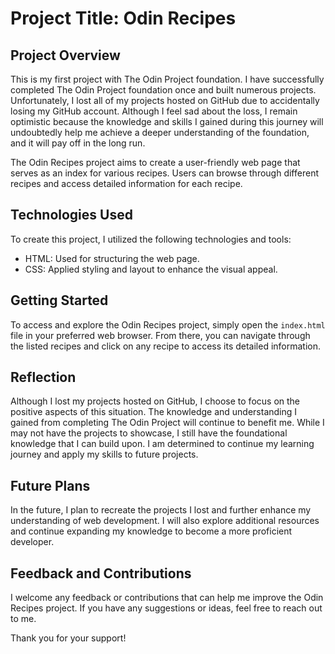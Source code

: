 # Project Title: Odin Recipes

## Project Overview

This is my first project with The Odin Project foundation. I have successfully completed The Odin Project foundation once and built numerous projects. Unfortunately, I lost all of my projects hosted on GitHub due to accidentally losing my GitHub account. Although I feel sad about the loss, I remain optimistic because the knowledge and skills I gained during this journey will undoubtedly help me achieve a deeper understanding of the foundation, and it will pay off in the long run.

The Odin Recipes project aims to create a user-friendly web page that serves as an index for various recipes. Users can browse through different recipes and access detailed information for each recipe.

## Technologies Used

To create this project, I utilized the following technologies and tools:

- HTML: Used for structuring the web page.
- CSS: Applied styling and layout to enhance the visual appeal.

## Getting Started

To access and explore the Odin Recipes project, simply open the `index.html` file in your preferred web browser. From there, you can navigate through the listed recipes and click on any recipe to access its detailed information.

## Reflection

Although I lost my projects hosted on GitHub, I choose to focus on the positive aspects of this situation. The knowledge and understanding I gained from completing The Odin Project will continue to benefit me. While I may not have the projects to showcase, I still have the foundational knowledge that I can build upon. I am determined to continue my learning journey and apply my skills to future projects.

## Future Plans

In the future, I plan to recreate the projects I lost and further enhance my understanding of web development. I will also explore additional resources and continue expanding my knowledge to become a more proficient developer.

## Feedback and Contributions

I welcome any feedback or contributions that can help me improve the Odin Recipes project. If you have any suggestions or ideas, feel free to reach out to me.

Thank you for your support!